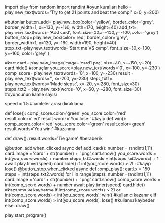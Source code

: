 import play
from random import randint
#oyun kuralları
hello = play.new_text(words='Try to get 21 points and beat the comp!', x=0, y=200)

#butonlar
button_add= play.new_box(color='yellow', border_color='grey', border_width=1, x=-130,
y=-160, width=170, height=40)
add_txt= play.new_text(words='Add card', font_size=30,x=-130,y=-160, color='grey')
button_stop= play.new_box(color='red', border_color='grey', border_width=1, x=130,
y=-160, width=190, height=40)
stop_txt=play.new_text(words='Start me VS comp', font_size=30,x=130, y=-160, 
color='grey' )

#kart
card= play.new_image(image='card1.png', size=40, x=-150, y=20)
card.hide()
#sonuçlar
you_score=play.new_text(words='0', x=-100, y=-230 )
comp_score= play.new_text(words='0', x=100, y=-230)
result = play.new_text(words='', x=-200, y=-230) 
steps_txt1= play.new_text(words='Made steps:', x=-20, y=-280, font_size=30)
steps_txt2 = play.new_text(words='0', x=60, y=-280, font_size=30) #oyuncunun hamle sayısı

speed = 1.5 #hamleler arası duraklama

def lose():
    comp_score.color='green'
    you_score.color='red'
    result.color='red'
    result.words='You lose:' #kayıp
def win():
    comp_score.color='red'
    you_score.color='green'
    result.color='green'
    result.words='You win:' #kazanma

def draw():
    result.words='Tie game' #beraberlik

@button_add.when_clicked
async def add_card():
    number = randint(1,11)
    card.image = 'card' + str(number) + '.png'
    card.show()
    you_score.words = int(you_score.words) + number
    steps_txt2.words =int(steps_txt2.words) + 1 
    await play.timer(speed)
    card.hide()
    if int(you_score.words) > 21 : #kayıp
        lose()
@button_stop.when_clicked
async def comp_play():
    card.x = 150
    steps = int(steps_txt2.words)
    for i in range(steps):
        number =randint(1,11)
        card.image = 'card' + str(number) + '.png'
        card.show()
        comp_score.words = int(comp_score.words) + number
        await play.timer(speed)
        card.hide()
    #kazanma ve kaybetme
    if int(comp_score.words) > 21 or int(comp_score.words) < int(you_score.words):
        win()   #kullanıcı kazanır
    elif int(comp_score.words) > int(you_score.words):
        lose()  #kullanıcı kaybeder
    else:
        draw()





play.start_program()
